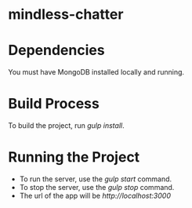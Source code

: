 mindless-chatter
================

# Dependencies
You must have MongoDB installed locally and running.

# Build Process
To build the project, run *gulp install*.

# Running the Project
* To run the server, use the *gulp start* command.
* To stop the server, use the *gulp stop* command.
* The url of the app will be *http://localhost:3000*